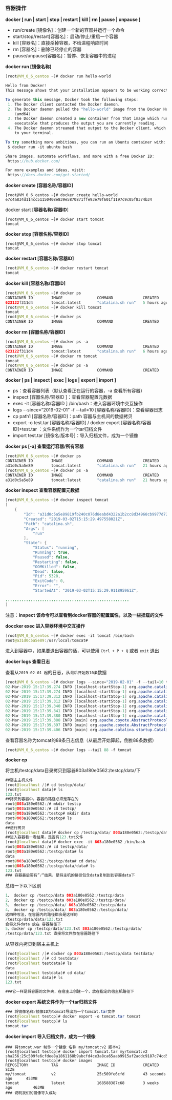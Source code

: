 ### 容器操作

**docker \[ run \| start \| stop \| restart \| kill \| rm \| pause \| unpause \]**

* run/create \[镜像名\]：创建一个新的容器并运行一个命令
* start/stop/restart\[容器名\]：启动/停止/重启一个容器
* kill \[容器名\]：直接杀掉容器，不给进程响应时间
* rm \[容器名\]：删除已经停止的容器 
* pause/unpause\[容器名\]：暂停、恢复容器中的进程

**docker run \[镜像名称\]**

```java
[root@VM_0_6_centos ~]# docker run hello-world

Hello from Docker!
This message shows that your installation appears to be working correctly.

To generate this message, Docker took the following steps:
 1. The Docker client contacted the Docker daemon.
 2. The Docker daemon pulled the "hello-world" image from the Docker Hub.
    (amd64)
 3. The Docker daemon created a new container from that image which runs the
    executable that produces the output you are currently reading.
 4. The Docker daemon streamed that output to the Docker client, which sent it
    to your terminal.

To try something more ambitious, you can run an Ubuntu container with:
 $ docker run -it ubuntu bash

Share images, automate workflows, and more with a free Docker ID:
 https://hub.docker.com/

For more examples and ideas, visit:
 https://docs.docker.com/get-started/
```

**docker create \[容器名称/容器ID\]**

```
[root@VM_0_6_centos ~]# docker create hello-world
e7c4a834d114cc51150408e839e5870871ffe93e79f601f1197c9c05f8374b34
```

docker start \[**容器名称/容器ID**\]

```
[root@VM_0_6_centos ~]# docker start tomcat
tomcat
```

**docker stop \[容器名称/容器ID\]**

```
[root@VM_0_6_centos ~]# docker stop tomcat 
tomcat
```

**docker restart \[容器名称/容器ID\]**

```java
[root@VM_0_6_centos ~]# docker restart tomcat 
tomcat
```

**docker kill \[容器名称/容器ID\]**

```java
[root@VM_0_6_centos ~]# docker ps
CONTAINER ID        IMAGE               COMMAND             CREATED             STATUS              PORTS               NAMES
623122f311d4        tomcat:latest       "catalina.sh run"   5 hours ago         Up 5 hours          8080/tcp            tomcat
[root@VM_0_6_centos ~]# docker kill tomcat 
tomcat
[root@VM_0_6_centos ~]# docker ps
CONTAINER ID        IMAGE               COMMAND             CREATED             STATUS              PORTS               NAMES
```

**docker rm \[容器名称/容器ID\]**

```java
[root@VM_0_6_centos ~]# docker ps -a
CONTAINER ID        IMAGE               COMMAND             CREATED             STATUS                        PORTS               NAMES
623122f311d4        tomcat:latest       "catalina.sh run"   6 hours ago         Exited (137) 58 seconds ago                       tomcat
[root@VM_0_6_centos ~]# docker rm tomcat 
tomcat
[root@VM_0_6_centos ~]# docker ps -a
CONTAINER ID        IMAGE               COMMAND             CREATED             STATUS              PORTS               NAMES
```

**docker \[ ps \| inspect \| exec \| logs \| export \| import \]**

* ps：查看容器列表（默认查看正在运行的容器，-a 查看所有容器）
* inspect \[容器名称/容器ID \]：查看容器配置元数据
* exec -it \[容器名称/容器ID \] /bin/bash：进入容器环境中交互操作
* logs --since=“2019-02-01” -f --tail=10 \[容器名称/容器ID\]：查看容器日志
* cp path1 \[容器名称/容器ID\]：path 容器与主机间的数据拷贝
* export -o test.tar \[容器名称/容器ID\] / docker export \[容器名称/容器ID\]&gt;test.tar ：文件系统作为一个tar归档文件
* import test.tar \[镜像名:版本号\]：导入归档文件，成为一个镜像

**docker ps \[-a\]  查看运行容器/所有容器**

```java
[root@VM_0_6_centos ~]# docker ps
CONTAINER ID        IMAGE               COMMAND             CREATED             STATUS              PORTS               NAMES
a31d0c5a5e89        tomcat:latest       "catalina.sh run"   21 hours ago        Up 21 hours         8080/tcp            tomcat
[root@VM_0_6_centos ~]# docker ps -a
CONTAINER ID        IMAGE               COMMAND             CREATED             STATUS              PORTS               NAMES
a31d0c5a5e89        tomcat:latest       "catalina.sh run"   21 hours ago        Up 21 hours         8080/tcp            tomcat
```

**docker inspect  查看容器配置元数据**

```java
[root@VM_0_6_centos ~]# docker inspect tomcat
[
    {
        "Id": "a31d0c5a5e89819fb240c076d8eabd4322a1b2cc8d34968cb9977d72c68345df",
        "Created": "2019-03-02T15:15:29.497558021Z",
        "Path": "catalina.sh",
        "Args": [
            "run"
        ],
        "State": {
            "Status": "running",
            "Running": true,
            "Paused": false,
            "Restarting": false,
            "OOMKilled": false,
            "Dead": false,
            "Pid": 5328,
            "ExitCode": 0,
            "Error": "",
            "StartedAt": "2019-03-02T15:15:29.911895961Z",

......................................................
]
```

注意：**inspect **该命令可以查看到docker容器的配置属性，以及**一些挂载的文件**

**doccker exec 进入容器环境中交互操作**

```java
[root@VM_0_6_centos ~]# docker exec -it tomcat /bin/bash
root@a31d0c5a5e89:/usr/local/tomcat#
```

进入到容器中，如果要退出容器的话，可以使用 `Ctrl + P + Q` 或者 `exit` 退出

**docker logs 查看日志**

查看从`2019-02-01 起`的日志，从`最后开始数10条`数据

```java
[root@VM_0_6_centos ~]# docker logs --since="2019-02-01" -f --tail=10 tomcat
02-Mar-2019 15:17:39.274 INFO [localhost-startStop-1] org.apache.catalina.startup.HostConfig.deployDirectory Deployment of web application directory [/usr/local/tomcat/webapps/manager] has finished in [50] ms
02-Mar-2019 15:17:39.274 INFO [localhost-startStop-1] org.apache.catalina.startup.HostConfig.deployDirectory Deploying web application directory [/usr/local/tomcat/webapps/ROOT]
02-Mar-2019 15:17:39.312 INFO [localhost-startStop-1] org.apache.catalina.startup.HostConfig.deployDirectory Deployment of web application directory [/usr/local/tomcat/webapps/ROOT] has finished in [38] ms
02-Mar-2019 15:17:39.312 INFO [localhost-startStop-1] org.apache.catalina.startup.HostConfig.deployDirectory Deploying web application directory [/usr/local/tomcat/webapps/docs]
02-Mar-2019 15:17:39.340 INFO [localhost-startStop-1] org.apache.catalina.startup.HostConfig.deployDirectory Deployment of web application directory [/usr/local/tomcat/webapps/docs] has finished in [28] ms
02-Mar-2019 15:17:39.341 INFO [localhost-startStop-1] org.apache.catalina.startup.HostConfig.deployDirectory Deploying web application directory [/usr/local/tomcat/webapps/host-manager]
02-Mar-2019 15:17:39.380 INFO [localhost-startStop-1] org.apache.catalina.startup.HostConfig.deployDirectory Deployment of web application directory [/usr/local/tomcat/webapps/host-manager] has finished in [39] ms
02-Mar-2019 15:17:39.388 INFO [main] org.apache.coyote.AbstractProtocol.start Starting ProtocolHandler ["http-nio-8080"]
02-Mar-2019 15:17:39.397 INFO [main] org.apache.coyote.AbstractProtocol.start Starting ProtocolHandler ["ajp-nio-8009"]
02-Mar-2019 15:17:39.406 INFO [main] org.apache.catalina.startup.Catalina.start Server startup in 128243 ms
```

查看容器名称为tomcat的88条日志信息（从最后开始算起，倒推88条数据）

```java
[root@VM_0_6_centos ~]# docker logs --tail 88 -f tomcat
```

**docker cp**

将主机/testcp/data目录拷贝到容器803a180e0562:/testcp/data/下

```java
##宿主主机文件
[root@localhost /]# cd testcp/data/
[root@localhost data]# ls
123.txt
##拷贝到容器中，容器的路径必须是存在的
root@803a180e0562:/# mkdir testcp
root@803a180e0562:/# cd testcp/
root@803a180e0562:/testcp# mkdir data
root@803a180e0562:/testcp# ls
data
##进行拷贝
[root@localhost data]# docker cp /testcp/data/ 803a180e0562:/testcp/data/ 
##进入容器看一看结果，是否有123.txt文件
[root@localhost data]# docker exec -it 803a180e0562 /bin/bash
root@803a180e0562:/# cd testcp/data/
root@803a180e0562:/testcp/data# ls
data
root@803a180e0562:/testcp/data# cd data/
root@803a180e0562:/testcp/data/data# ls
123.txt
### 容器最后带有”/“结果，是将主机的路径包含data复制到到容器data下
```

总结一下以下区别

```java
1、 docker cp /testcp/data 803a180e0562:/testcp/data
2、 docker cp /testcp/data 803a180e0562:/testcp/data/
3、 docker cp /testcp/data/ 803a180e0562:/testcp/data
4、 docker cp /testcp/data/ 803a180e0562:/testcp/data/
这四种写法，在容器内的路径都会是这样的
/testcp/data/data/123.txt
会将文件data 放在 容器路径下
5、docker cp /testcp/data/123.txt 803a180e0562:/testcp/data/
/testcp/data/123.txt 直接将文件放在容器路径下
```

从容器内拷贝到宿主主机上

```java
[root@localhost /]# docker cp 803a180e0562:/testcp/data testdata/
[root@localhost /]# cd testdata/
[root@localhost testdata]# ls
data
[root@localhost testdata]# cd data/
[root@localhost data]# ls
123.txt

###它一样是将容器的文件夹，在宿主上创建一个，放在指定的宿主机路径下
```

**docker export 系统文件作为一个tar归档文件**

```java
### 将镜像名称/镜像ID为tomcat导出为一个tomcat.tar文件
[root@localhost testcp]# docker export -o tomcat.tar tomcat
[root@localhost testcp]# ls
tomcat.tar
```

**docker import  导入归档文件，成为一个镜像**

```
### 将tomcat.war 制作一个镜像 名称 my/tomcat:v2 版本v2
[root@localhost testcp]# docker import tomcat.tar my/tomcat:v2
sha256:25c509fe6cfdee8a1861168b9abcfd4ce3a8ca65aab9915af2addc9187c74cd5
[root@localhost testcp]# docker images
REPOSITORY          TAG                 IMAGE ID            CREATED             SIZE
my/tomcat           v2                  25c509fe6cfd        43 seconds ago      453MB
tomcat              latest              168588387c68        3 weeks ago         463MB
### 说明我们的镜像导入成功
```



